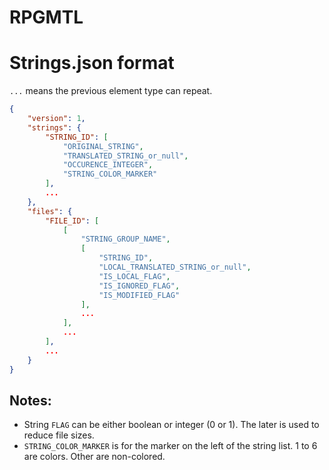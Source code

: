 # RPGMTL  
  
# Strings.json format  
  
`...` means the previous element type can repeat.  
  
```json
{
    "version": 1,
    "strings": {
        "STRING_ID": [
            "ORIGINAL_STRING",
            "TRANSLATED_STRING_or_null",
            "OCCURENCE_INTEGER",
            "STRING_COLOR_MARKER"
        ],
        ...
    },
    "files": {
        "FILE_ID": [
            [
                "STRING_GROUP_NAME",
                [
                    "STRING_ID",
                    "LOCAL_TRANSLATED_STRING_or_null",
                    "IS_LOCAL_FLAG",
                    "IS_IGNORED_FLAG",
                    "IS_MODIFIED_FLAG"
                ],
                ...
            ],
            ...
        ],
        ...
    }
}
```  

## Notes:
- String `FLAG` can be either boolean or integer (0 or 1). The later is used to reduce file sizes.  
- `STRING_COLOR_MARKER` is for the marker on the left of the string list. 1 to 6 are colors. Other are non-colored.  
